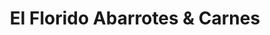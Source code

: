 ---
title: "El Florido Abarrotes & Carnes"
url: /tijuana/el-florido-abarrotes-y-carnes/
shop: supermercado
---